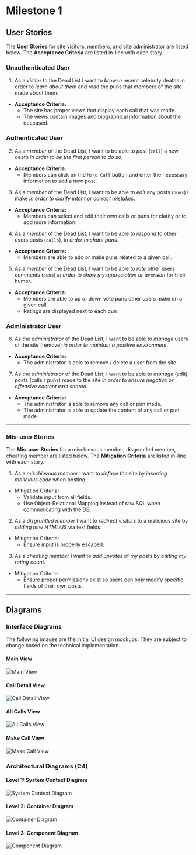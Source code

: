 # Milestone 1

## User Stories

The **User Stories** for site visitors, members, and site administrator are listed below.  The **Acceptance Criteria** are listed in-line with each story.


### Unauthenticated User

1. As a _visitor_ to the Dead List I want to _browse_ recent celebrity deaths in order to _learn about them_ and read the puns that members of the site made about them.
 * **Acceptance Criteria:**
   * The site has proper views that display each call that was made.
   * The views contain images and biographical information about the deceased.

### Authenticated User

2. As a _member_ of the Dead List, I want to be able to _post_ (`call`) a new death _in order to be the first person to do so_.
 * **Acceptance Criteria:**
   * Members can click on the `Make Call` button and enter the necessary information to add a new post.

3. As a _member_ of the Dead List, I want to be able to _edit_ any posts (`puns`) I make _in order to clarify intent or correct mistakes_.
 * **Acceptance Criteria:**
   * Members can select and edit their own calls or puns for clarity or to add more information.

4. As a _member_ of the Dead List, I want to be able to _respond_ to other users posts (`calls`), _in order to share puns_.
 * **Acceptance Criteria:**
   * Members are able to add or make puns related to a given call.

5. As a _member_ of the Dead List, I want to be able to _rate_ other users comments (`puns`) _in order to show my appreciation or aversion_ for their humor.
 * **Acceptance Criteria:**
   * Members are able to up or down vote puns other users make on a given call.
   * Ratings are displayed next to each pun

### Administrator User

6. As the _administrator_ of the Dead List, I want to be able to _manage_ users of the site (remove) _in order to maintain a positive environment_.
 * **Acceptance Criteria:**
   * The administrator is able to remove / delete a user from the site.

7. As the _administrator_ of the Dead List, I want to be able to _manage_ (edit) posts (calls / puns) made to the site _in order to ensure negative or offensive content isn't shared_.
 * **Acceptance Criteria:**
   * The administrator is able to remove any call or pun made.
   * The administrator is able to update the content of any call or pun made.

----

### Mis-user Stories

The **Mis-user Stories** for a mischievous member, disgruntled member, cheating member are listed below.  The **Mitigation Criteria** are listed in-line with each story.

1. As a _mischievous member_ I want to _deface the site_ by _inserting malicious code_ when posting.
 * Mitigation Criteria:
   * Validate input from all fields.
   * Use Object-Relational Mapping instead of raw SQL when communicating with the DB.

2. As a _disgruntled member_ I want to _redirect visitors_ to a malicious site by _adding new HTML/JS_ via text fields.
 * Mitigation Criteria:
   * Ensure input is properly escaped.

3. As a _cheating member_ I want to _add upvotes_ of my posts by _editing my rating count_.
 * Mitigation Criteria:
   * Ensure proper permissions exist so users can only modify specific fields of their own posts.

----

## Diagrams

### Interface Diagrams

The following images are the initial UI design mockups.  They are subject to change based on the technical implementation.

#### Main View

![Main View](https://github.com/TravisIngram/Dead-List/blob/main/docs/imgs/DL_01_Main.png)

#### Call Detail View

![Call Detail View](https://github.com/TravisIngram/Dead-List/blob/main/docs/imgs/DL_02_call_detail.png)

#### All Calls View

![All Calls View](https://github.com/TravisIngram/Dead-List/blob/main/docs/imgs/DL_03_all_calls.png)

#### Make Call View

![Make Call View](https://github.com/TravisIngram/Dead-List/blob/main/docs/imgs/DL_04_make_call.png)

### Architectural Diagrams (C4)

#### Level 1: System Context Diagram

![System Context Diagram](https://github.com/TravisIngram/Dead-List/blob/main/docs/imgs/DL_C4_Context.png)

#### Level 2: Container Diagram

![Container Diagram](https://github.com/TravisIngram/Dead-List/blob/main/docs/imgs/DL_C4_Container.png)

#### Level 3: Component Diagram

![Component Diagram](https://github.com/TravisIngram/Dead-List/blob/main/docs/imgs/DL_C4_Component.png)